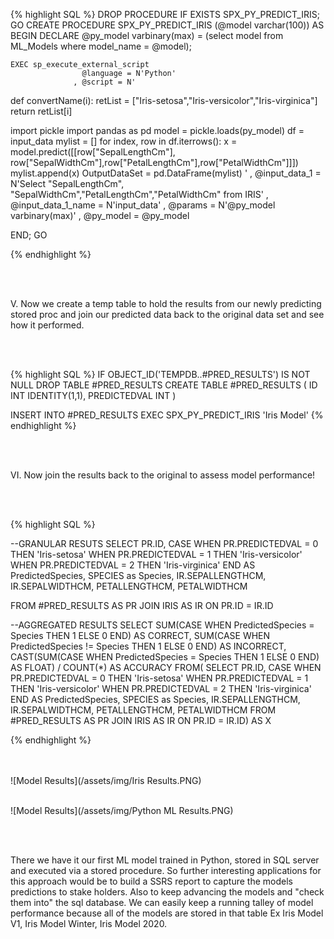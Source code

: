 

{% highlight SQL %}
DROP PROCEDURE IF EXISTS SPX_PY_PREDICT_IRIS;
GO
CREATE PROCEDURE SPX_PY_PREDICT_IRIS (@model varchar(100))
AS
BEGIN
	DECLARE @py_model varbinary(max) = (select model from ML_Models where model_name = @model);

	EXEC sp_execute_external_script
					@language = N'Python'
				  , @script = N'
def convertName(i):
	retList = ["Iris-setosa","Iris-versicolor","Iris-virginica"]
	return retList[i]

import pickle
import pandas as pd
model = pickle.loads(py_model)
df = input_data
mylist = []
for index, row in df.iterrows():
	x = model.predict([[row["SepalLengthCm"], row["SepalWidthCm"],row["PetalLengthCm"],row["PetalWidthCm"]]])
	mylist.append(x)
OutputDataSet = pd.DataFrame(mylist)
'
					, @input_data_1 = N'Select "SepalLengthCm", "SepalWidthCm","PetalLengthCm","PetalWidthCm" from IRIS'
					, @input_data_1_name = N'input_data'
					, @params = N'@py_model varbinary(max)'
					, @py_model = @py_model

END;
GO

{% endhighlight %}

<br>
<br>

V. Now we create a temp table to hold the results from our newly predicting stored proc and join our predicted data back to the original data set and see how it performed.

<br>
<br>

{% highlight SQL %}
IF OBJECT_ID('TEMPDB..#PRED_RESULTS') IS NOT NULL DROP TABLE #PRED_RESULTS
CREATE TABLE #PRED_RESULTS
(
ID INT IDENTITY(1,1),
PREDICTEDVAL INT
)

INSERT INTO #PRED_RESULTS
EXEC SPX_PY_PREDICT_IRIS 'Iris Model'
{% endhighlight %}

<br>
<br>

VI. Now join the results back to the original to assess model performance!

<br>
<br>

{% highlight SQL %}

--GRANULAR RESUTS
SELECT PR.ID,
CASE WHEN PR.PREDICTEDVAL = 0 THEN 'Iris-setosa' 
	 WHEN PR.PREDICTEDVAL = 1 THEN 'Iris-versicolor'
	 WHEN PR.PREDICTEDVAL = 2 THEN 'Iris-virginica'
	 END AS PredictedSpecies,
   SPECIES as Species,
   IR.SEPALLENGTHCM,
   IR.SEPALWIDTHCM,
   PETALLENGTHCM,
   PETALWIDTHCM

   FROM #PRED_RESULTS AS PR
JOIN IRIS AS IR
	ON PR.ID = IR.ID

--AGGREGATED RESULTS
SELECT 
SUM(CASE WHEN PredictedSpecies = Species THEN 1 ELSE 0 END) AS CORRECT,
SUM(CASE WHEN PredictedSpecies != Species THEN 1 ELSE 0 END) AS INCORRECT,
CAST(SUM(CASE WHEN PredictedSpecies = Species THEN 1 ELSE 0 END) AS FLOAT)  / COUNT(*) AS ACCURACY
FROM(
SELECT PR.ID,
CASE WHEN PR.PREDICTEDVAL = 0 THEN 'Iris-setosa' 
	 WHEN PR.PREDICTEDVAL = 1 THEN 'Iris-versicolor'
	 WHEN PR.PREDICTEDVAL = 2 THEN 'Iris-virginica'
	 END AS PredictedSpecies,
   SPECIES as Species,
   IR.SEPALLENGTHCM,
   IR.SEPALWIDTHCM,
   PETALLENGTHCM,
   PETALWIDTHCM
FROM #PRED_RESULTS AS PR
JOIN IRIS AS IR
	ON PR.ID = IR.ID) AS X
		
{% endhighlight %}

<br>
<br>
![Model Results](/assets/img/Iris Results.PNG)

<br>
<br>

![Model Results](/assets/img/Python ML Results.PNG)

<br>
<br>

There we have it our first ML model trained in Python, stored in SQL server and executed via a stored procedure. So further interesting applications for this approach would be to build a SSRS report to capture the models predictions to stake holders. Also to keep advancing the models and "check them into" the sql database. We can easily keep a running talley of model performance because all of the models are stored in that table Ex Iris Model V1, Iris Model Winter, Iris Model 2020. 
